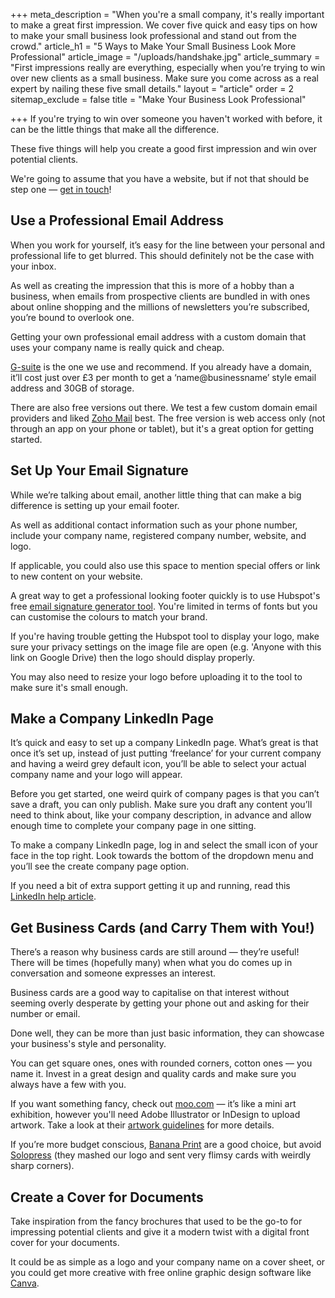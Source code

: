 +++
meta_description = "When you're a small company, it's really important to make a great first impression. We cover five quick and easy tips on how to make your small business look professional and stand out from the crowd."
article_h1 = "5 Ways to Make Your Small Business Look More Professional"
article_image = "/uploads/handshake.jpg"
article_summary = "First impressions really are everything, especially when you’re trying to win over new clients as a small business. Make sure you come across as a real expert by nailing these five small details."
layout = "article"
order = 2
sitemap_exclude = false
title = "Make Your Business Look Professional"

+++
If you're trying to win over someone you haven't worked with before, it can be the little things that make all the difference.

These five things will help you create a good first impression and win over potential clients.

We're going to assume that you have a website, but if not that should be step one — [get in touch](/#contact)!

## Use a Professional Email Address

When you work for yourself, it’s easy for the line between your personal and professional life to get blurred. This should definitely not be the case with your inbox.

As well as creating the impression that this is more of a hobby than a business, when emails from prospective clients are bundled in with ones about online shopping and the millions of newsletters you’re subscribed, you’re bound to overlook one.

Getting your own professional email address with a custom domain that uses your company name is really quick and cheap.

[G-suite](https://gsuite.google.co.uk/intl/en_uk/) is the one we use and recommend. If you already have a domain, it’ll cost just over £3 per month to get a ‘name@businessname’ style email address and 30GB of storage.

There are also free versions out there. We test a few custom domain email providers and liked [Zoho Mail](https://www.zoho.com/mail/) best. The free version is web access only (not through an app on your phone or tablet), but it's a great option for getting started. 

## Set Up Your Email Signature

While we’re talking about email, another little thing that can make a big difference is setting up your email footer.

As well as additional contact information such as your phone number, include your company name, registered company number, website, and logo.

If applicable, you could also use this space to mention special offers or link to new content on your website.

A great way to get a professional looking footer quickly is to use Hubspot's free [email signature generator tool](https://www.hubspot.com/email-signature-generator). You're limited in terms of fonts but you can customise the colours to match your brand. 

If you're having trouble getting the Hubspot tool to display your logo, make sure your privacy settings on the image file are open (e.g. 'Anyone with this link on Google Drive) then the logo should display properly. 

You may also need to resize your logo before uploading it to the tool to make sure it's small enough. 

## Make a Company LinkedIn Page

It’s quick and easy to set up a company LinkedIn page. What’s great is that once it’s set up, instead of just putting ‘freelance’ for your current company and having a weird grey default icon, you’ll be able to select your actual company name and your logo will appear.

Before you get started, one weird quirk of company pages is that you can’t save a draft, you can only publish. Make sure you draft any content you’ll need to think about, like your company description, in advance and allow enough time to complete your company page in one sitting.

To make a company LinkedIn page, log in and select the small icon of your face in the top right. Look towards the bottom of the dropdown menu and you’ll see the create company page option.

If you need a bit of extra support getting it up and running, read this [LinkedIn help article](https://www.linkedin.com/help/linkedin/answer/710/creating-a-linkedin-company-page?lang=en).

## Get Business Cards (and Carry Them with You!)

There’s a reason why business cards are still around — they’re useful! There will be times (hopefully many) when what you do comes up in conversation and someone expresses an interest.

Business cards are a good way to capitalise on that interest without seeming overly desperate by getting your phone out and asking for their number or email.

Done well, they can be more than just basic information, they can showcase your business's style and personality.

You can get square ones, ones with rounded corners, cotton ones — you name it. Invest in a great design and quality cards and make sure you always have a few with you.

If you want something fancy, check out [moo.com](https://www.moo.com/uk/products/business-cards.html) — it’s like a mini art exhibition, however you'll need Adobe Illustrator or InDesign to upload artwork. Take a look at their [artwork guidelines](https://support.moo.com/hc/en-gb/sections/200570950) for more details. 

If you’re more budget conscious, [Banana Print](https://www.banana-print.co.uk/) are a good choice, but avoid [Solopress](https://www.solopress.com/) (they mashed our logo and sent very flimsy cards with weirdly sharp corners).

## Create a Cover for Documents

Take inspiration from the fancy brochures that used to be the go-to for impressing potential clients and give it a modern twist with a digital front cover for your documents.

It could be as simple as a logo and your company name on a cover sheet, or you could get more creative with free online graphic design software like [Canva](https://www.canva.com/).